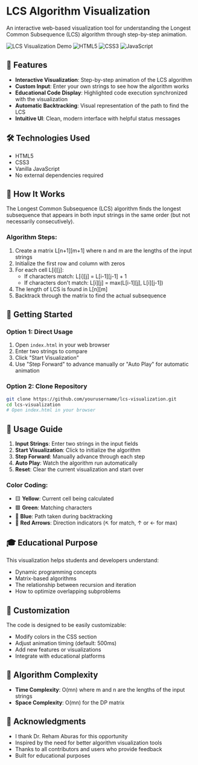 # LCS Algorithm Visualization

An interactive web-based visualization tool for understanding the Longest Common Subsequence (LCS) algorithm through step-by-step animation.

![LCS Visualization Demo](https://img.shields.io/badge/Demo-Live-green)
![HTML5](https://img.shields.io/badge/HTML5-E34F26?style=flat&logo=html5&logoColor=white)
![CSS3](https://img.shields.io/badge/CSS3-1572B6?style=flat&logo=css3&logoColor=white)
![JavaScript](https://img.shields.io/badge/JavaScript-F7DF1E?style=flat&logo=javascript&logoColor=black)

## 🚀 Features

- **Interactive Visualization**: Step-by-step animation of the LCS algorithm
- **Custom Input**: Enter your own strings to see how the algorithm works
- **Educational Code Display**: Highlighted code execution synchronized with the visualization
- **Automatic Backtracking**: Visual representation of the path to find the LCS
- **Intuitive UI**: Clean, modern interface with helpful status messages

## 🛠️ Technologies Used

- HTML5
- CSS3
- Vanilla JavaScript
- No external dependencies required

## 🎯 How It Works

The Longest Common Subsequence (LCS) algorithm finds the longest subsequence that appears in both input strings in the same order (but not necessarily consecutively).

### Algorithm Steps:
1. Create a matrix L[n+1][m+1] where n and m are the lengths of the input strings
2. Initialize the first row and column with zeros
3. For each cell L[i][j]:
   - If characters match: L[i][j] = L[i-1][j-1] + 1
   - If characters don't match: L[i][j] = max(L[i-1][j], L[i][j-1])
4. The length of LCS is found in L[n][m]
5. Backtrack through the matrix to find the actual subsequence

## 🚀 Getting Started

### Option 1: Direct Usage
1. Open `index.html` in your web browser
2. Enter two strings to compare
3. Click "Start Visualization"
4. Use "Step Forward" to advance manually or "Auto Play" for automatic animation

### Option 2: Clone Repository
```bash
git clone https://github.com/yourusername/lcs-visualization.git
cd lcs-visualization
# Open index.html in your browser
```

## 📖 Usage Guide

1. **Input Strings**: Enter two strings in the input fields
2. **Start Visualization**: Click to initialize the algorithm
3. **Step Forward**: Manually advance through each step
4. **Auto Play**: Watch the algorithm run automatically
5. **Reset**: Clear the current visualization and start over

### Color Coding:
- 🟨 **Yellow**: Current cell being calculated
- 🟩 **Green**: Matching characters
- 🔵 **Blue**: Path taken during backtracking
- 🔴 **Red Arrows**: Direction indicators (↖ for match, ↑ or ← for max)

## 🎓 Educational Purpose

This visualization helps students and developers understand:
- Dynamic programming concepts
- Matrix-based algorithms
- The relationship between recursion and iteration
- How to optimize overlapping subproblems

## 🔧 Customization

The code is designed to be easily customizable:
- Modify colors in the CSS section
- Adjust animation timing (default: 500ms)
- Add new features or visualizations
- Integrate with educational platforms

## 📝 Algorithm Complexity

- **Time Complexity**: O(mn) where m and n are the lengths of the input strings
- **Space Complexity**: O(mn) for the DP matrix

## 🙏 Acknowledgments

- I thank Dr. Reham Aburas for this opportunity 
- Inspired by the need for better algorithm visualization tools
- Thanks to all contributors and users who provide feedback
- Built for educational purposes
